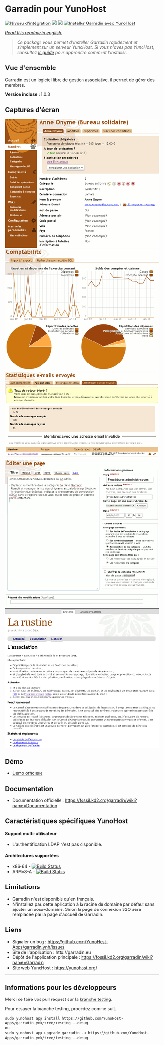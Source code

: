 # Garradin pour YunoHost

[![Niveau d'intégration](https://dash.yunohost.org/integration/garradin.svg)](https://dash.yunohost.org/appci/app/garradin) ![](https://ci-apps.yunohost.org/ci/badges/garradin.status.svg) ![](https://ci-apps.yunohost.org/ci/badges/garradin.maintain.svg)
[![Installer Garradin avec YunoHost](https://install-app.yunohost.org/install-with-yunohost.png)](https://install-app.yunohost.org/?app=garradin)

*[Read this readme in english.](./README.md)*

> *Ce package vous permet d'installer Garradin rapidement et simplement sur un serveur YunoHost.
Si vous n'avez pas YunoHost, consultez [le guide](https://yunohost.org/#/install) pour apprendre comment l'installer.*

## Vue d'ensemble
Garradin est un logiciel libre de gestion associative. il permet de gérer des membres.

**Version incluse :** 1.0.3

## Captures d'écran

![](images/membre.png)
![](images/compta.png)
![](images/emails.png)
![](images/wiki.png)
![](images/site.jpg)

## Démo

* [Démo officielle](https://garradin.eu/essai/)

## Documentation

 * Documentation officielle : https://fossil.kd2.org/garradin/wiki?name=Documentation

## Caractéristiques spécifiques YunoHost

#### Support multi-utilisateur

* L'authentification LDAP n'est pas disponible.

#### Architectures supportées

* x86-64 - [![Build Status](https://ci-apps.yunohost.org/ci/logs/garradin%20%28Apps%29.svg)](https://ci-apps.yunohost.org/ci/apps/garradin/)
* ARMv8-A - [![Build Status](https://ci-apps-arm.yunohost.org/ci/logs/garradin%20%28Apps%29.svg)](https://ci-apps-arm.yunohost.org/ci/apps/garradin/)

## Limitations

* Garradin n'est disponible qu'en français.
* N'installez pas cette apllication à la racine du domaine par défaut sans ajouter un sous-domaine. Sinon la page de connexion SSO sera remplacée par la page d'accueil de Garradin.

## Liens

 * Signaler un bug : https://github.com/YunoHost-Apps/garradin_ynh/issues
 * Site de l'application : http://garradin.eu
 * Dépôt de l'application principale : https://fossil.kd2.org/garradin/wiki?name=Garradin
 * Site web YunoHost : https://yunohost.org/

---

## Informations pour les développeurs

Merci de faire vos pull request sur la [branche testing](https://github.com/YunoHost-Apps/garradin_ynh/tree/testing).

Pour essayer la branche testing, procédez comme suit.
```
sudo yunohost app install https://github.com/YunoHost-Apps/garradin_ynh/tree/testing --debug
ou
sudo yunohost app upgrade garradin -u https://github.com/YunoHost-Apps/garradin_ynh/tree/testing --debug
```
